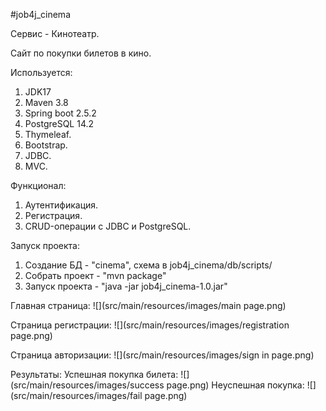 #job4j_cinema

Сервис - Кинотеатр.

Cайт по покупки билетов в кино.

Используется:
1. JDK17
2. Maven 3.8
3. Spring boot 2.5.2
4. PostgreSQL 14.2
5. Thymeleaf.
6. Bootstrap.
7. JDBC.
8. MVC.

Функционал:
1. Аутентификация.
2. Регистрация.
3. CRUD-операции с JDBC и PostgreSQL.

Запуск проекта:
1. Создание БД - "cinema", схема в job4j_cinema/db/scripts/
2. Собрать проект - "mvn package"
3. Запуск проекта - "java -jar job4j_cinema-1.0.jar"

Главная страница:
![](src/main/resources/images/main page.png)

Страница регистрации:
![](src/main/resources/images/registration page.png)

Страница авторизации:
![](src/main/resources/images/sign in page.png)

Результаты:
Успешная покупка билета:
![](src/main/resources/images/success page.png)
Неуспешная покупка:
![](src/main/resources/images/fail page.png)
